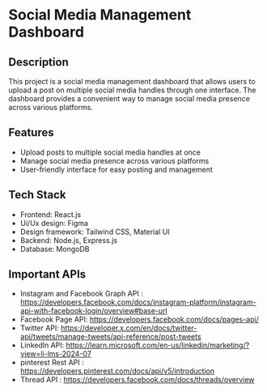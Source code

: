 # Social Media Management Dashboard

## Description

This project is a social media management dashboard that allows users to upload a post on multiple social media handles through one interface. The dashboard provides a convenient way to manage social media presence across various platforms.

## Features

* Upload posts to multiple social media handles at once
* Manage social media presence across various platforms
* User-friendly interface for easy posting and management

## Tech Stack

* Frontend: React.js
* Ui/Ux design: Figma
* Design framework: Tailwind CSS, Material UI
* Backend: Node.js, Express.js
* Database: MongoDB 

## Important APIs
* Instagram and Facebook Graph API : https://developers.facebook.com/docs/instagram-platform/instagram-api-with-facebook-login/overview#base-url
* Facebook Page API: https://developers.facebook.com/docs/pages-api/
* Twitter API: https://developer.x.com/en/docs/twitter-api/tweets/manage-tweets/api-reference/post-tweets
* LinkedIn API: https://learn.microsoft.com/en-us/linkedin/marketing/?view=li-lms-2024-07
* pinterest Rest API : https://developers.pinterest.com/docs/api/v5/introduction
* Thread API : https://developers.facebook.com/docs/threads/overview